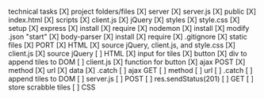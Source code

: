 technical tasks
[X] project folders/files
    [X] server
        [X] server.js
    [X] public
        [X] index.html
    [X] scripts
        [X] client.js
        [X] jQuery
    [X] styles
        [X] style.css
[X] setup
    [X] express
        [X] install
        [X] require
    [X] nodemon
        [X] install
        [X] modify .json "start"
    [X] body-parser
        [X] install
        [X] require
    [X] .gitignore
    [X] static files
    [X] PORT
    [X] HTML
        [X] source jQuery, client.js, and style.css
    [X] client.js
        [X] source jQuery
[ ] HTML
    [X] input for tiles
    [X] button
    [X] div to append tiles to DOM
[ ] client.js
    [X] function for button
    [X] ajax POST
        [X] method
        [X] url
        [X] data
        [X] .catch
    [ ] ajax GET
        [ ] method
        [ ] url
        [ ] .catch
    [ ] append tiles to DOM
[ ] server.js
    [ ] POST
        [ ] res.sendStatus(201)
    [ ] GET
    [ ] store scrabble tiles
[ ] CSS